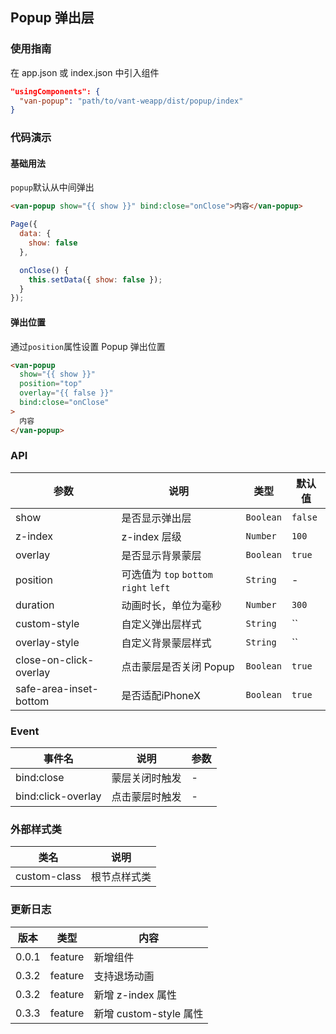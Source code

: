 ## Popup 弹出层

### 使用指南
在 app.json 或 index.json 中引入组件
```json
"usingComponents": {
  "van-popup": "path/to/vant-weapp/dist/popup/index"
}
```
### 代码演示

#### 基础用法
`popup`默认从中间弹出

```html
<van-popup show="{{ show }}" bind:close="onClose">内容</van-popup>
```

```javascript
Page({
  data: {
    show: false
  },

  onClose() {
    this.setData({ show: false });
  }
});
```

#### 弹出位置
通过`position`属性设置 Popup 弹出位置

```html
<van-popup
  show="{{ show }}"
  position="top"
  overlay="{{ false }}"
  bind:close="onClose"
>
  内容
</van-popup>
```

### API

| 参数 | 说明 | 类型 | 默认值 |
|-----------|-----------|-----------|-------------|
| show | 是否显示弹出层 | `Boolean` | `false` |
| z-index | z-index 层级 | `Number` | `100` |
| overlay | 是否显示背景蒙层 | `Boolean` | `true` |
| position | 可选值为 `top` `bottom` `right` `left` | `String` | - |
| duration | 动画时长，单位为毫秒 | `Number` | `300` |
| custom-style | 自定义弹出层样式 | `String` | `` |
| overlay-style | 自定义背景蒙层样式 | `String` | `` |
| close-on-click-overlay | 点击蒙层是否关闭 Popup | `Boolean` | `true` |
| safe-area-inset-bottom | 是否适配iPhoneX | `Boolean` | `true` |

### Event

| 事件名 | 说明 | 参数 |
|-----------|-----------|-----------|
| bind:close | 蒙层关闭时触发 | - |
| bind:click-overlay | 点击蒙层时触发 | - |

### 外部样式类

| 类名 | 说明 |
|-----------|-----------|
| custom-class | 根节点样式类 |

### 更新日志

| 版本 | 类型 | 内容 |
|-----------|-----------|-----------|
| 0.0.1 | feature | 新增组件 |
| 0.3.2 | feature | 支持退场动画 |
| 0.3.2 | feature | 新增 z-index 属性 |
| 0.3.3 | feature | 新增 custom-style 属性 |
